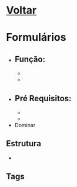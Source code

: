 <!--
https://app.skule.com.br
-->
# [Voltar](../CSS.md)

# Formulários
  * Função:
    - 
    - 
    - 
  * Pré Requisitos:
    - 
    - 
    - 
  * Dominar

## Estrutura
  * 

## Tags
